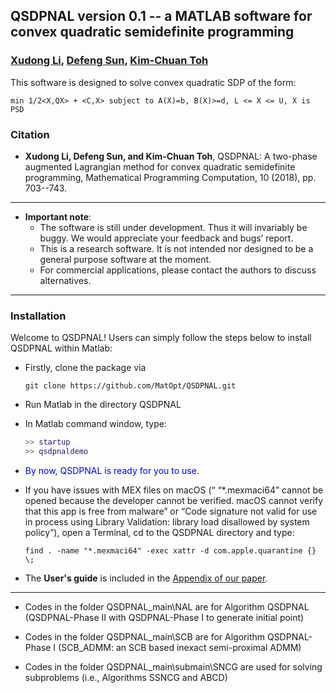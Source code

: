 ## QSDPNAL version 0.1 -- a MATLAB software for convex quadratic semidefinite programming

### [Xudong Li](http://lixudong.info), [Defeng Sun](https://www.polyu.edu.hk/ama/profile/dfsun/), [Kim-Chuan Toh](https://blog.nus.edu.sg/mattohkc/)

This software is designed to solve convex quadratic SDP of the form:
    
    min 1/2<X,QX> + <C,X> subject to A(X)=b, B(X)>=d, L <= X <= U, X is PSD

### Citation

- **Xudong Li, Defeng Sun, and Kim-Chuan Toh**, QSDPNAL: A two-phase augmented Lagrangian method for convex quadratic semidefinite programming, Mathematical Programming Computation, 10 (2018), pp. 703--743. 

-------------

- **Important note**:  
  - The software is still under development. Thus it will invariably be buggy. We would appreciate your feedback and bugs’ report.
  - This is a research software. It is not intended nor designed to be a general purpose software at the moment.
  - For commercial applications, please contact the authors to discuss alternatives.
-----

### Installation 

Welcome to QSDPNAL! Users can simply follow the steps below to install QSDPNAL within Matlab:

  - Firstly, clone the package via
    ```github
    git clone https://github.com/MatOpt/QSDPNAL.git
    ```
  - Run Matlab in the directory QSDPNAL 
  - In Matlab command window, type:  
    ```matlab
    >> startup
    >> qsdpnaldemo
    ```
  - <font color=blue>By now, QSDPNAL is ready for you to use</font>.
  - If you have issues with MEX files on macOS (“ “*.mexmaci64” cannot be opened because the developer cannot be verified. macOS cannot verify that this app is free from malware” or “Code signature not valid for use in process using Library Validation: library load disallowed by system policy”), open a Terminal, cd to the QSDPNAL directory and type:
  
    `find . -name "*.mexmaci64" -exec xattr -d com.apple.quarantine {} \;`

  - The **User's guide** is included in the [Appendix of our paper](https://link.springer.com/article/10.1007/s12532-018-0137-6).

---------------
  - Codes in the folder QSDPNAL_main\NAL are for Algorithm QSDPNAL (QSDPNAL-Phase II with QSDPNAL-Phase I to generate initial point)

  - Codes in the folder QSDPNAL_main\SCB are for Algorithm QSDPNAL-Phase I (SCB_ADMM: an SCB based inexact semi-proximal ADMM)

  - Codes in the folder QSDPNAL_main\submain\SNCG are used for solving subproblems (i.e., Algorithms SSNCG and ABCD)
